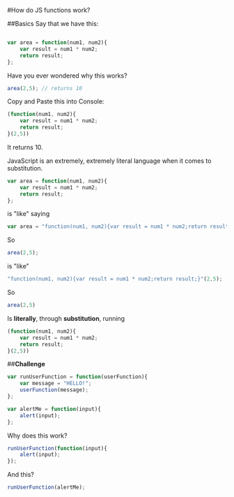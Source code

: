 #How do JS functions work?

##Basics
Say that we have this:

```javascript

var area = function(num1, num2){
	var result = num1 * num2;
	return result;
};

```
Have you ever wondered why this works?

```javascript
area(2,5); // returns 10

```

Copy and Paste this into Console:

```javascript
(function(num1, num2){
	var result = num1 * num2;
	return result;
}(2,5))
```

It returns 10.

JavaScript is an extremely, extremely literal language when it comes to substitution.

```javascript
var area = function(num1, num2){
	var result = num1 * num2;
	return result;
};
```
is "like" saying
```javascript
var area = "function(num1, num2){var result = num1 * num2;return result;}";
```
So
```javascript
area(2,5);
```
is "like"
```javascript
"function(num1, num2){var result = num1 * num2;return result;}"(2,5);
```
So 
```javascript
area(2,5)
```
Is **literally**, through **substitution**, running

```javascript
(function(num1, num2){
	var result = num1 * num2;
	return result;
}(2,5))
```

##**Challenge**
```javascript
var runUserFunction = function(userFunction){
	var message = "HELLO!";
	userFunction(message);
};

var alertMe = function(input){
	alert(input);
};
```
Why does this work?
```javascript
runUserFunction(function(input){
	alert(input);
});
```
And this?
```javascript
runUserFunction(alertMe);
```